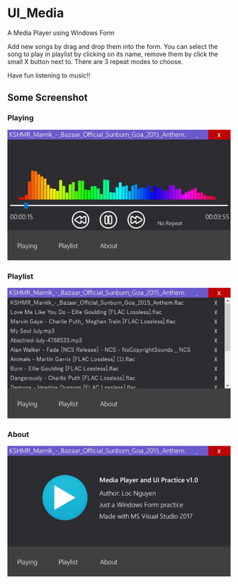 # UI_Media
A Media Player using Windows Form

Add new songs by drag and drop them into the form.
You can select the song to play in playlist by clicking on its name, remove them by click the small X button next to.
There are 3 repeat modes to choose.

Have fun listening to music!!

## Some Screenshot
### Playing
![Playing UI](\img\Playing.jpg)
### Playlist
![Playlist UI](\img\Playlist.jpg)
### About
![About UI](\img\About.jpg)
